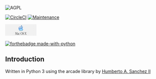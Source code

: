 ![](https://github.com/hasii2011/code-ally-basic/blob/master/developer/agpl-license-web-badge-version-2-256x48.png "AGPL")

[![CircleCI](https://dl.circleci.com/status-badge/img/gh/hasii2011/pytrek/tree/master.svg?style=shield)](https://dl.circleci.com/status-badge/redirect/gh/hasii2011/pytrek/tree/master)
[![Maintenance](https://img.shields.io/badge/Maintained%3F-yes-green.svg)](https://GitHub.com/Naereen/StrapDown.js/graphs/commit-activity)

<img src="./developer/mac-os-x-logo-resized.png" alt="mac-os-x-logo-resized"  />

[![forthebadge made-with-python](http://ForTheBadge.com/images/badges/made-with-python.svg)](https://www.python.org/)

## Introduction
Written in Python 3 using the arcade library by [Humberto A. Sanchez II](https://www.linkedin.com/in/hasii/)
